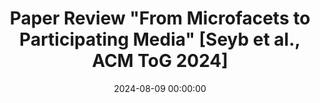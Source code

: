 ---
layout: post
title: Paper Review "From Microfacets to Participating Media" [Seyb et al., ACM ToG 2024]
date: 2024-08-09 00:00:00
description: Slides for my presentation at our weekly group meeting.
# tags: formatting links
# categories: sample-posts
redirect: assets/pdf/slide_unified-theory.pdf
---